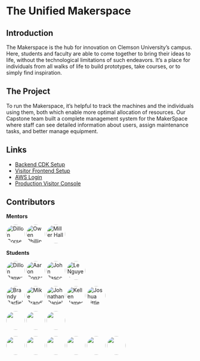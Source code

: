 # The Unified Makerspace

## Introduction

The Makerspace is the hub for innovation on Clemson University’s campus. Here, students and faculty are able to come together to bring their ideas to life, without the technological limitations of such endeavors. It’s a place for individuals from all walks of life  to build prototypes, take courses, or to simply find inspiration.


## The Project

To run the Makerspace, it’s helpful to track the machines and the individuals using them, both which enable more optimal allocation of resources. Our Capstone team built a complete management system for the MakerSpace where staff can see detailed information about users, assign maintenance tasks, and better manage equipment.

## Links

- [Backend CDK Setup](./cdk/README.md)
- [Visitor Frontend Setup](./site/visitor-console/README.md)
- [AWS Login](https://clemson-makerspace.awsapps.com/start/)
- [Production Visitor Console](https://visit.cumaker.space/)


## Contributors

**Mentors**

<a href="https://github.com/dggorsen"><img src="https://github.com/dggorsen.png" title="Dillon Gorsen" width="50" height="50" style="border-radius: 50%"></a>
<a href="https://github.com/ophilli"><img src="https://github.com/ophilli.png" title="Owen Phillips" width="50" height="50" style="border-radius: 50%"></a>
<a href="https://github.com/arlindohall"><img src="https://github.com/arlindohall.png" title="Miller Hall" width="50" height="50" style="border-radius: 50%"></a>

**Students**
<!-- Fall 2022 -->
<a href="https://github.com/DillonRanwala"><img src="https://github.com/DillonRanwala.png" title="Dillon Ranwala" width="50" height="50" style="border-radius: 50%"></a>
<a href="https://github.com/awgonza"><img src="https://github.com/awgonza.png" title="Aaron Gonzales" width="50" height="50" style="border-radius: 50%"></a>
<a href="https://github.com/jpascoe32fb"><img src="https://github.com/jpascoe32fb.png" title="John Pascoe" width="50" height="50" style="border-radius: 50%"></a>
<a href="https://github.com/ltn7130"><img src="https://github.com/ltn7130.png" title="Le Nguyen" width="50" height="50" style="border-radius: 50%"></a>

<!-- Spring 2022 -->
<a href="https://github.com/0brandy0"><img src="https://github.com/0brandy0.png" title="Brandy Barfield" width="50" height="50" style="border-radius: 50%"></a>
<a href="https://github.com/mikebrandin1"><img src="https://github.com/mikebrandin1.png" title="Mike Brandin" width="50" height="50" style="border-radius: 50%"></a>
<a href="https://github.com/jdaniel41"><img src="https://github.com/jdaniel41.png" title="Johnathan Daniel" width="50" height="50" style="border-radius: 50%"></a>
<a href="https://github.com/kellenjames"><img src="https://github.com/kellenjames.png" title="Kellen James" width="50" height="50" style="border-radius: 50%"></a>
<a href="https://github.com/mjtlittle"><img src="https://github.com/mjtlittle.png" title="Joshua Little" width="50" height="50" style="border-radius: 50%"></a>

<!-- Fall 2021 -->
<a href="https://github.com/kejiax"><img src="https://github.com/kejiax.png" title="" width="50" height="50" style="border-radius: 50%"></a>
<a href="https://github.com/dwball-png"><img src="https://github.com/dwball-png.png" title="" width="50" height="50" style="border-radius: 50%"></a>
<a href="https://github.com/Lygihub"><img src="https://github.com/Lygihub.png" title="" width="50" height="50" style="border-radius: 50%"></a>

<!-- Spring 2021 -->
<a href="https://github.com/mattwfranchi"><img src="https://github.com/mattwfranchi.png" title="" width="50" height="50" style="border-radius: 50%"></a>
<a href="https://github.com/aru-py"><img src="https://github.com/aru-py.png" title="" width="50" height="50" style="border-radius: 50%"></a>
<a href="https://github.com/summerslake"><img src="https://github.com/summerslake.png" title="" width="50" height="50" style="border-radius: 50%"></a>
<a href="https://github.com/Mason-Fox"><img src="https://github.com/Mason-Fox.png" title="" width="50" height="50" style="border-radius: 50%"></a>
<a href="https://github.com/rchhatwal3"><img src="https://github.com/rchhatwal3.png" title="" width="50" height="50" style="border-radius: 50%"></a>
<a href="https://github.com/Aattam215"><img src="https://github.com/Aattam215.png" title="" width="50" height="50" style="border-radius: 50%"></a>    

